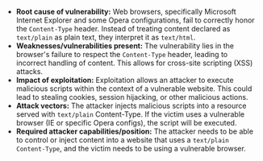- **Root cause of vulnerability:** Web browsers, specifically Microsoft Internet Explorer and some Opera configurations, fail to correctly honor the `Content-Type` header. Instead of treating content declared as `text/plain` as plain text, they interpret it as `text/html`.
- **Weaknesses/vulnerabilities present:** The vulnerability lies in the browser's failure to respect the `Content-Type` header, leading to incorrect handling of content. This allows for cross-site scripting (XSS) attacks.
- **Impact of exploitation:** Exploitation allows an attacker to execute malicious scripts within the context of a vulnerable website. This could lead to stealing cookies, session hijacking, or other malicious actions.
- **Attack vectors:** The attacker injects malicious scripts into a resource served with `text/plain` Content-Type. If the victim uses a vulnerable browser (IE or specific Opera configs), the script will be executed.
- **Required attacker capabilities/position:** The attacker needs to be able to control or inject content into a website that uses a `text/plain` `Content-Type`, and the victim needs to be using a vulnerable browser.